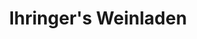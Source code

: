 ---
title: "Ihringer's Weinladen"
url: /freiburg-im-breisgau/ihringers-weinladen/
shop: Spirituosen
---